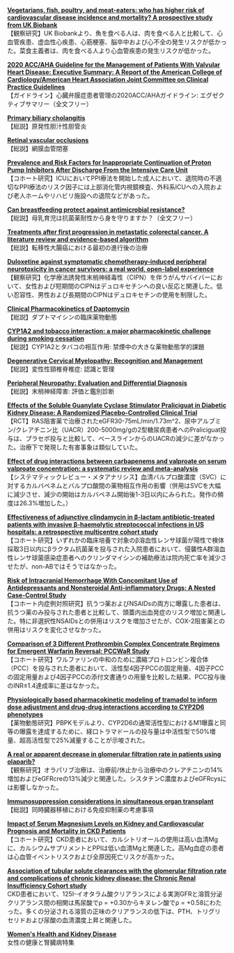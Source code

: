[**Vegetarians, fish, poultry, and meat-eaters: who has higher risk of cardiovascular disease incidence and mortality? A prospective study from UK Biobank**](https://pubmed.ncbi.nlm.nih.gov/33313747/)  
【観察研究】UK Biobankより、魚を食べる人は、肉を食べる人と比較して、心血管疾患、虚血性心疾患、心筋梗塞、脳卒中および心不全の発生リスクが低かった。菜食主義者は、肉を食べる人より心血管疾患の発生リスクが低かった。

[**2020 ACC/AHA Guideline for the Management of Patients With Valvular Heart Disease: Executive Summary: A Report of the American College of Cardiology/American Heart Association Joint Committee on Clinical Practice Guidelines**](https://pubmed.ncbi.nlm.nih.gov/33332149/)  
【ガイドライン】心臓弁膜症患者管理の2020ACC/AHAガイドライン: エグゼクティブサマリー（全文フリー）

[**Primary biliary cholangitis**](https://pubmed.ncbi.nlm.nih.gov/33308474/)  
【総説】原発性胆汁性胆管炎

[**Retinal vascular occlusions**](https://pubmed.ncbi.nlm.nih.gov/33308475/)  
【総説】網膜血管閉塞

[**Prevalence and Risk Factors for Inappropriate Continuation of Proton Pump Inhibitors After Discharge From the Intensive Care Unit**](https://pubmed.ncbi.nlm.nih.gov/33308869/)  
【コホート研究】ICUにおいてPPI療法を開始した成人において、退院時の不適切なPPI療法のリスク因子には上部消化管内視鏡検査、外科系ICUへの入院および老人ホームやリハビリ施設への退院などがあった。

[**Can breastfeeding protect against antimicrobial resistance?**](https://pubmed.ncbi.nlm.nih.gov/33317529/)  
【総説】母乳育児は抗菌薬耐性から身を守りますか？（全文フリー）

[**Treatments after first progression in metastatic colorectal cancer. A literature review and evidence-based algorithm**](https://pubmed.ncbi.nlm.nih.gov/33307331/)  
【総説】転移性大腸癌における最初の進行後の治療

[**Duloxetine against symptomatic chemotherapy-induced peripheral neurotoxicity in cancer survivors: a real world, open-label experience**](https://pubmed.ncbi.nlm.nih.gov/33332891/)  
【観察研究】化学療法誘発性末梢神経毒性（CIPN）を伴うがんサバイバーにおいて、女性および短期間のCIPNはデュロキセチンへの良い反応と関連した。低い忍容性、男性および長期間のCIPNはデュロキセチンの使用を制限した。

[**Clinical Pharmacokinetics of Daptomycin**](https://pubmed.ncbi.nlm.nih.gov/33313994/)  
【総説】ダプトマイシンの臨床薬物動態

[**CYP1A2 and tobacco interaction: a major pharmacokinetic challenge during smoking cessation**](https://pubmed.ncbi.nlm.nih.gov/33325257/)  
【総説】CYP1A2とタバコの相互作用: 禁煙中の大きな薬物動態学的課題

[**Degenerative Cervical Myelopathy: Recognition and Management**](https://pubmed.ncbi.nlm.nih.gov/33320508/)  
【総説】変性性頸椎脊椎症: 認識と管理

[**Peripheral Neuropathy: Evaluation and Differential Diagnosis**](https://pubmed.ncbi.nlm.nih.gov/33320513/)  
【総説】末梢神経障害: 評価と鑑別診断

[**Effects of the Soluble Guanylate Cyclase Stimulator Praliciguat in Diabetic Kidney Disease: A Randomized Placebo-Controlled Clinical Trial**](https://pubmed.ncbi.nlm.nih.gov/33328269/)  
【RCT】RAS阻害薬で治療されたeGFR30-75mL/min/1.73m^2、尿中アルブミン/クレアチニン比（UACR）200-5000mg/gの2型糖尿病患者へのPraliciguat投与は、プラセボ投与と比較して、ベースラインからのUACRの減少に差がなかった。治療下で発現した有害事象は類似していた。

[**Effect of drug interactions between carbapenems and valproate on serum valproate concentration: a systematic review and meta-analysis**](https://pubmed.ncbi.nlm.nih.gov/33322967/)  
【システマティックレビュー・メタアナリシス】血清バルプロ酸濃度（SVC）に対するカルバペネムとバルプロ酸間の薬物相互作用の影響（併用はSVCを大幅に減少させ、減少の開始はカルバペネム開始後1-3日以内にみられた。発作の頻度は26.3%増加した。）

[**Effectiveness of adjunctive clindamycin in β-lactam antibiotic-treated patients with invasive β-haemolytic streptococcal infections in US hospitals: a retrospective multicentre cohort study**](https://pubmed.ncbi.nlm.nih.gov/33333013/)  
【コホート研究】いずれかの臨床培養で対象のβ溶血性レンサ球菌が陽性で検体採取3日以内にβラクタム抗菌薬を投与された入院患者において、侵襲性A群溶血性レンサ球菌感染症患者へのクリンダマイシンの補助療法は院内死亡率を減少させたが、non-ABではそうではなかった。

[**Risk of Intracranial Hemorrhage With Concomitant Use of Antidepressants and Nonsteroidal Anti-inflammatory Drugs: A Nested Case-Control Study**](https://pubmed.ncbi.nlm.nih.gov/33305585/)  
【コホート内症例対照研究】抗うつ薬およびNSAIDsの両方に曝露した患者は、抗うつ薬のみ投与された患者と比較して、頭蓋内出血発症のリスク増加と関連した。特に非選択性NSAIDsとの併用はリスクを増加させたが、COX-2阻害薬との併用はリスクを変化させなかった。

[**Comparison of 3 Different Prothrombin Complex Concentrate Regimens for Emergent Warfarin Reversal: PCCWaR Study**](https://pubmed.ncbi.nlm.nih.gov/33305592/)  
【コホート研究】ワルファリンの中和のために濃縮プロトロンビン複合体（PCC）を投与された患者において、活性型4因子PCCの固定用量、4因子PCCの固定用量および4因子PCCの添付文書通りの用量を比較した結果、PCC投与後のINR≤1.4達成率に差はなかった。

[**Physiologically based pharmacokinetic modeling of tramadol to inform dose adjustment and drug-drug interactions according to CYP2D6 phenotypes**](https://pubmed.ncbi.nlm.nih.gov/33316842/)  
【薬物動態研究】PBPKモデルより、CYP2D6の通常活性型におけるM1曝露と同等の曝露を達成するために、経口トラマドールの投与量は中活性型で50%増量、超高活性型で25%減量することが示唆された。

[**A real or apparent decrease in glomerular filtration rate in patients using olaparib?**](https://pubmed.ncbi.nlm.nih.gov/33319340/)  
【観察研究】オラパリブ治療は、治療前/休止から治療中のクレアチニンの14%増加およびeGFRcreの13%減少と関連した。シスタチンC濃度およびeGFRcysには影響しなかった。

[**Immunosuppression considerations in simultaneous organ transplant**](https://pubmed.ncbi.nlm.nih.gov/33325558/)  
【総説】同時臓器移植における免疫抑制薬の考慮事項

[**Impact of Serum Magnesium Levels on Kidney and Cardiovascular Prognosis and Mortality in CKD Patients**](https://pubmed.ncbi.nlm.nih.gov/33309408/)  
【コホート研究】CKD患者において、カルシトリオールの使用は高い血清Mgに、カルシウムサプリメントとPPIは低い血清Mgと関連した。高Mg血症の患者は心血管イベントリスクおよび全原因死亡リスクが高かった。

[**Association of tubular solute clearances with the glomerular filtration rate and complications of chronic kidney disease: the Chronic Renal Insufficiency Cohort study**](https://pubmed.ncbi.nlm.nih.gov/33330914/)  
CKD患者において、125I-イオタラム酸クリアランスによる実測GFRと溶質分泌クリアランス間の相関は馬尿酸でρ = +0.30からキヌレン酸でρ = +0.58にわたった。多くの分泌される溶質の正味のクリアランスの低下は、PTH、トリグリセリドおよび尿酸の血清濃度上昇と関連した。

[**Women's Health and Kidney Disease**](https://www.ackdjournal.org/issue/S1548-5595(19)X0007-5)  
女性の健康と腎臓病特集
